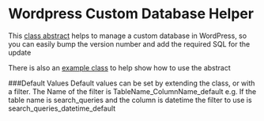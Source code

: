 # Wordpress Custom Database Helper

This [class abstract](jay_custom_database_helper.php) helps to manage a custom database in WordPress, so you can easily bump the version number and add the required SQL for the update

There is also an [example class](example_custom_database.php) to help show how to use the abstract

###Default Values
Default values can be set by extending the class, or with a filter.
The Name of the filter is TableName_ColumnName_default e.g. If the table name is search_queries and the column is datetime the filter to use is search_queries_datetime_default